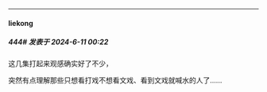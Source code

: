﻿
*****

####  liekong  
##### 444#       发表于 2024-6-11 00:22

这几集打起来观感确实好了不少，

突然有点理解那些只想看打戏不想看文戏、看到文戏就喊水的人了......

